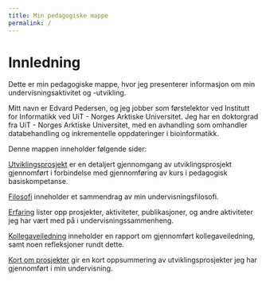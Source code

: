 ```yaml
---
title: Min pedagogiske mappe
permalink: /
---
```


# Innledning

Dette er min pedagogiske mappe, hvor jeg presenterer informasjon om min undervisningsaktivitet og -utvikling.

Mitt navn er Edvard Pedersen, og jeg jobber som førstelektor ved Institutt for Informatikk ved  UiT - Norges Arktiske Universitet. Jeg har en doktorgrad fra UiT - Norges Arktiske Universitet, med en avhandling som omhandler databehandling og inkrementelle oppdateringer i bioinformatikk.

Denne mappen inneholder følgende sider:

[Utviklingsprosjekt](prosjekt/) er en detaljert gjennomgang av utviklingsprosjekt gjennomført i forbindelse med gjennomføring av kurs i pedagogisk basiskompetanse.

[Filosofi](philosophy/) inneholder et sammendrag av min undervisningsfilosofi.

[Erfaring](erfaring/) lister opp prosjekter, aktiviteter, publikasjoner, og andre aktiviteter jeg har vært med på i undervisningssammenheng.

[Kollegaveiledning](kollega/) inneholder en rapport om gjennomført kollegaveiledning, samt noen refleksjoner rundt dette.

[Kort om prosjekter](prosjekter/) gir en kort oppsummering av utviklingsprosjekter jeg har gjennomført i min undervisning.

